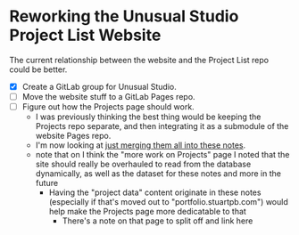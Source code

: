 # Reworking the Unusual Studio Project List Website

The current relationship between the website and the Project List repo could be better.

- [x] Create a GitLab group for Unusual Studio.
- [ ] Move the website stuff to a GitLab Pages repo.
- [ ] Figure out how the Projects page should work.
  - I was previously thinking the best thing would be keeping the Projects repo separate, and then integrating it as a submodule of the website Pages repo.
  - I'm now looking at [just merging them all into these notes](14facdab-aa4c-45ca-aceb-3609a5cdc02f.md).
  - note that on I think the "more work on Projects" page I noted that the site should really be overhauled to read from the database dynamically, as well as the dataset for these notes and more in the future
    - Having the "project data" content originate in these notes (especially if that's moved out to "portfolio.stuartpb.com") would help make the Projects page more dedicatable to that
      - There's a note on that page to split off and link here
